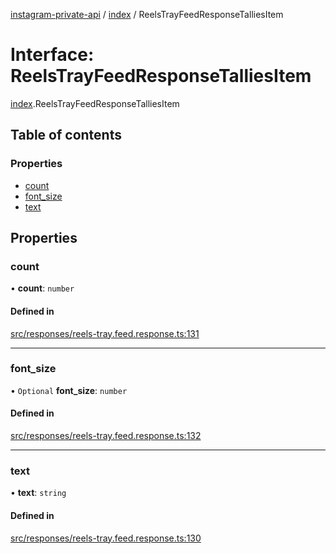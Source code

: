 [instagram-private-api](../../README.md) / [index](../../modules/index.md) / ReelsTrayFeedResponseTalliesItem

# Interface: ReelsTrayFeedResponseTalliesItem

[index](../../modules/index.md).ReelsTrayFeedResponseTalliesItem

## Table of contents

### Properties

- [count](ReelsTrayFeedResponseTalliesItem.md#count)
- [font\_size](ReelsTrayFeedResponseTalliesItem.md#font_size)
- [text](ReelsTrayFeedResponseTalliesItem.md#text)

## Properties

### count

• **count**: `number`

#### Defined in

[src/responses/reels-tray.feed.response.ts:131](https://github.com/Nerixyz/instagram-private-api/blob/0e0721c/src/responses/reels-tray.feed.response.ts#L131)

___

### font\_size

• `Optional` **font\_size**: `number`

#### Defined in

[src/responses/reels-tray.feed.response.ts:132](https://github.com/Nerixyz/instagram-private-api/blob/0e0721c/src/responses/reels-tray.feed.response.ts#L132)

___

### text

• **text**: `string`

#### Defined in

[src/responses/reels-tray.feed.response.ts:130](https://github.com/Nerixyz/instagram-private-api/blob/0e0721c/src/responses/reels-tray.feed.response.ts#L130)
